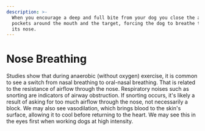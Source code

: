 ```yaml
---
description: >-
  When you encourage a deep and full bite from your dog you close the air
  pockets around the mouth and the target, forcing the dog to breathe through
  its nose.
---
```


# Nose Breathing

Studies show that during anaerobic \(without oxygen\) exercise, it is common to see a switch from nasal breathing to oral-nasal breathing. That is related to the resistance of airflow through the nose. Respiratory noises such as snorting are indicators of airway obstruction. If snorting occurs, it's likely a result of asking for too much airflow through the nose, not necessarily a block. We may also see vasodilation, which brings blood to the skin's surface, allowing it to cool before returning to the heart. We may see this in the eyes first when working dogs at high intensity.

